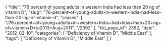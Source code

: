 {
    "title": "76 percent of young adults in western India had less than 20 ng of vitamin D",
    "slug": "76-percent-of-young-adults-in-western-india-had-less-than-20-ng-of-vitamin-d",
    "aliases": [
        "/76+percent+of+young+adults+in+western+India+had+less+than+20+ng+of+vitamin+D+\u2013+Aug+2011",
        "/2392"
    ],
    "tiki_page_id": 2392,
    "date": "2012-02-10",
    "categories": [
        "Deficiency of Vitamin D",
        "Middle East"
    ],
    "tags": [
        "Deficiency of Vitamin D",
        "Middle East"
    ]
}